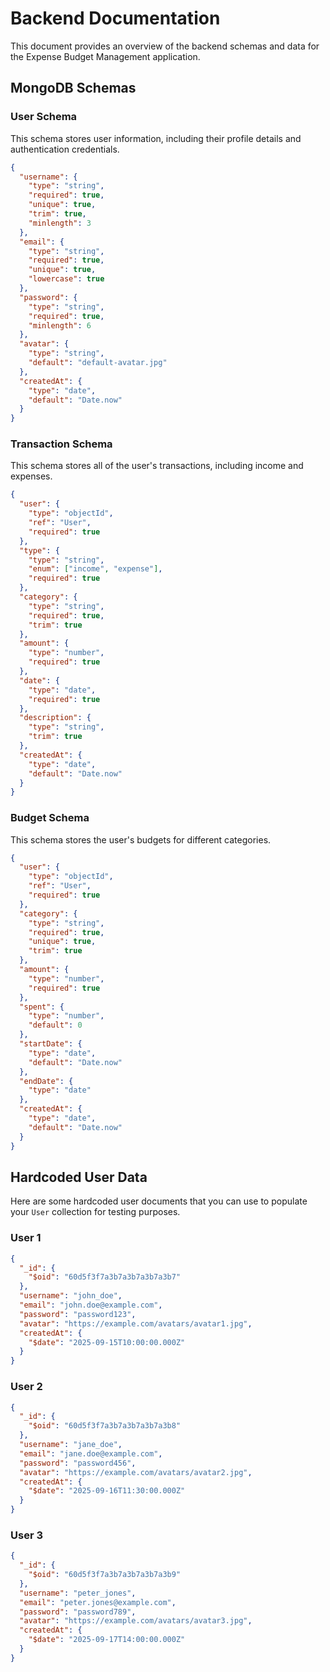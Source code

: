 # Backend Documentation

This document provides an overview of the backend schemas and data for the Expense Budget Management application.

## MongoDB Schemas

### User Schema

This schema stores user information, including their profile details and authentication credentials.

```json
{
  "username": {
    "type": "string",
    "required": true,
    "unique": true,
    "trim": true,
    "minlength": 3
  },
  "email": {
    "type": "string",
    "required": true,
    "unique": true,
    "lowercase": true
  },
  "password": {
    "type": "string",
    "required": true,
    "minlength": 6
  },
  "avatar": {
    "type": "string",
    "default": "default-avatar.jpg"
  },
  "createdAt": {
    "type": "date",
    "default": "Date.now"
  }
}
```

### Transaction Schema

This schema stores all of the user's transactions, including income and expenses.

```json
{
  "user": {
    "type": "objectId",
    "ref": "User",
    "required": true
  },
  "type": {
    "type": "string",
    "enum": ["income", "expense"],
    "required": true
  },
  "category": {
    "type": "string",
    "required": true,
    "trim": true
  },
  "amount": {
    "type": "number",
    "required": true
  },
  "date": {
    "type": "date",
    "required": true
  },
  "description": {
    "type": "string",
    "trim": true
  },
  "createdAt": {
    "type": "date",
    "default": "Date.now"
  }
}
```

### Budget Schema

This schema stores the user's budgets for different categories.

```json
{
  "user": {
    "type": "objectId",
    "ref": "User",
    "required": true
  },
  "category": {
    "type": "string",
    "required": true,
    "unique": true,
    "trim": true
  },
  "amount": {
    "type": "number",
    "required": true
  },
  "spent": {
    "type": "number",
    "default": 0
  },
  "startDate": {
    "type": "date",
    "default": "Date.now"
  },
  "endDate": {
    "type": "date"
  },
  "createdAt": {
    "type": "date",
    "default": "Date.now"
  }
}
```

## Hardcoded User Data

Here are some hardcoded user documents that you can use to populate your `User` collection for testing purposes.

### User 1

```json
{
  "_id": {
    "$oid": "60d5f3f7a3b7a3b7a3b7a3b7"
  },
  "username": "john_doe",
  "email": "john.doe@example.com",
  "password": "password123",
  "avatar": "https://example.com/avatars/avatar1.jpg",
  "createdAt": {
    "$date": "2025-09-15T10:00:00.000Z"
  }
}
```

### User 2

```json
{
  "_id": {
    "$oid": "60d5f3f7a3b7a3b7a3b7a3b8"
  },
  "username": "jane_doe",
  "email": "jane.doe@example.com",
  "password": "password456",
  "avatar": "https://example.com/avatars/avatar2.jpg",
  "createdAt": {
    "$date": "2025-09-16T11:30:00.000Z"
  }
}
```

### User 3

```json
{
  "_id": {
    "$oid": "60d5f3f7a3b7a3b7a3b7a3b9"
  },
  "username": "peter_jones",
  "email": "peter.jones@example.com",
  "password": "password789",
  "avatar": "https://example.com/avatars/avatar3.jpg",
  "createdAt": {
    "$date": "2025-09-17T14:00:00.000Z"
  }
}
```